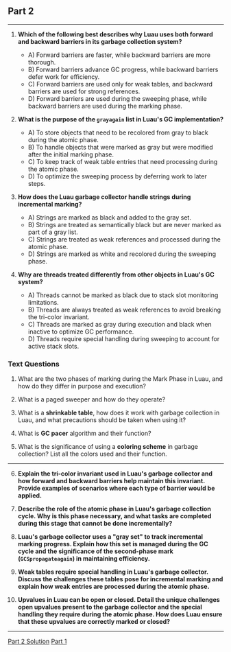 ## Part 2

---

1. **Which of the following best describes why Luau uses both forward and backward barriers in its garbage collection system?**  
   - A) Forward barriers are faster, while backward barriers are more thorough.  
   - B) Forward barriers advance GC progress, while backward barriers defer work for efficiency.  
   - C) Forward barriers are used only for weak tables, and backward barriers are used for strong references.  
   - D) Forward barriers are used during the sweeping phase, while backward barriers are used during the marking phase.  

2. **What is the purpose of the `grayagain` list in Luau's GC implementation?**  
   - A) To store objects that need to be recolored from gray to black during the atomic phase.  
   - B) To handle objects that were marked as gray but were modified after the initial marking phase.  
   - C) To keep track of weak table entries that need processing during the atomic phase.  
   - D) To optimize the sweeping process by deferring work to later steps.  

3. **How does the Luau garbage collector handle strings during incremental marking?**  
   - A) Strings are marked as black and added to the gray set.  
   - B) Strings are treated as semantically black but are never marked as part of a gray list.  
   - C) Strings are treated as weak references and processed during the atomic phase.  
   - D) Strings are marked as white and recolored during the sweeping phase.  

4. **Why are threads treated differently from other objects in Luau's GC system?**  
   - A) Threads cannot be marked as black due to stack slot monitoring limitations.  
   - B) Threads are always treated as weak references to avoid breaking the tri-color invariant.  
   - C) Threads are marked as gray during execution and black when inactive to optimize GC performance.  
   - D) Threads require special handling during sweeping to account for active stack slots.

### Text Questions

1. What are the two phases of marking during the Mark Phase in Luau, and how do they differ in purpose and execution?  

2. What is a paged sweeper and how do they operate?
   
3. What is a **shrinkable table**, how does it work with garbage collection in Luau, and what precautions should be taken when using it?
   
4. What is **GC pacer** algorithm and their function?

5. What is the significance of using a **coloring scheme** in garbage collection? List all the colors used and their function.  

---

6. **Explain the tri-color invariant used in Luau's garbage collector and how forward and backward barriers help maintain this invariant. Provide examples of scenarios where each type of barrier would be applied.**

7. **Describe the role of the atomic phase in Luau's garbage collection cycle. Why is this phase necessary, and what tasks are completed during this stage that cannot be done incrementally?**

8. **Luau's garbage collector uses a "gray set" to track incremental marking progress. Explain how this set is managed during the GC cycle and the significance of the second-phase mark (`GCSpropagateagain`) in maintaining efficiency.**

9. **Weak tables require special handling in Luau's garbage collector. Discuss the challenges these tables pose for incremental marking and explain how weak entries are processed during the atomic phase.**

10. **Upvalues in Luau can be open or closed. Detail the unique challenges open upvalues present to the garbage collector and the special handling they require during the atomic phase. How does Luau ensure that these upvalues are correctly marked or closed?**

---

[Part 2 Solution](LuauGarbageCollectionQuizPart2Solution.md)
[Part 1](LuauGarbageCollectionQuizPart1.md)
